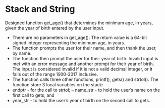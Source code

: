 # Stack and String

Designed function get_age() that determines the minimum age, in years, given the year of birth entered by the user input.
- There are no parameters in get_age(). The return value is a 64-bit signed integer representing the minimum age, in years.
- The function prompts the user for their name, and then thank the user, by name.
- The function then prompt the user for their year of birth. Invalid input is met with an error message and another prompt for their year of birth. The input is considered invalid if it is not a valid decimal integer, or it falls out of the range 1900-2017 inclusive. 
- The function calls three other functions, printf(), gets() and strtol().
The function  store 3 local variables on the stack:
- endptr - for the call to strtol;
– name_str - to hold the user’s name on the first call to gets; and
- year_str - to hold the user’s year of birth on the second call to gets.
